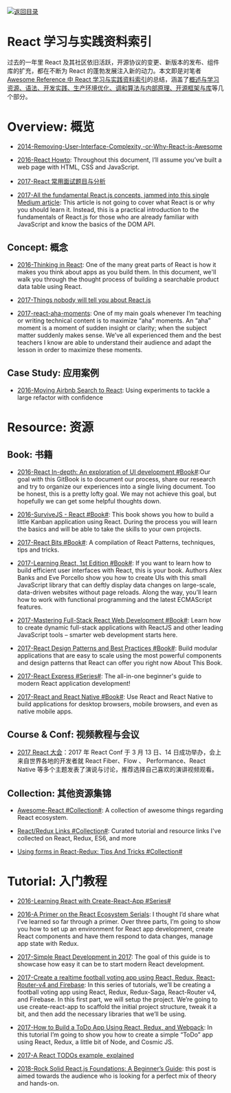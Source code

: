 [![返回目录](https://parg.co/UGo)](https://github.com/wxyyxc1992/Awesome-Reference) 

# React 学习与实践资料索引

过去的一年里 React 及其社区依旧活跃，开源协议的变更、新版本的发布、组件库的扩充，都在不断为 React 的蓬勃发展注入新的动力。本文即是对笔者 [Awesome Reference 中 React 学习与实践资料索引]()的总结，涵盖了[概述与学习资源、语法、开发实践、生产环境优化、调和算法与内部原理、开源框架与库]()等几个部分。

# Overview: 概览

* [2014-Removing-User-Interface-Complexity,-or-Why-React-is-Awesome](http://jlongster.com/Removing-User-Interface-Complexity,-or-Why-React-is-Awesome)

* [2016-React Howto](https://github.com/petehunt/react-howto): Throughout this document, I’ll assume you’ve built a web page with HTML, CSS and JavaScript.

* [2017-React 常用面试题目与分析](https://zhuanlan.zhihu.com/p/24856035)

- [2017-All the fundamental React.js concepts, jammed into this single Medium article](https://parg.co/bzp): This article is not going to cover what React is or why you should learn it. Instead, this is a practical introduction to the fundamentals of React.js for those who are already familiar with JavaScript and know the basics of the DOM API.

## Concept: 概念

* [2016-Thinking in React](https://facebook.github.io/react/docs/thinking-in-react.html): One of the many great parts of React is how it makes you think about apps as you build them. In this document, we'll walk you through the thought process of building a searchable product data table using React.

- [2017-Things nobody will tell you about React.js](https://parg.co/bNg)

- [2017-react-aha-moments](https://tylermcginnis.com/react-aha-moments/): One of my main goals whenever I’m teaching or writing technical content is to maximize “aha” moments. An “aha” moment is a moment of sudden insight or clarity; when the subject matter suddenly makes sense. We’ve all experienced them and the best teachers I know are able to understand their audience and adapt the lesson in order to maximize these moments.

## Case Study: 应用案例

* [2016-Moving Airbnb Search to React](http://6me.us/2mS): Using experiments to tackle a large refactor with confidence

# Resource: 资源

## Book: 书籍

* [2016-React In-depth: An exploration of UI development #Book#](https://www.gitbook.com/book/developmentarc/react-indepth/details):Our goal with this GitBook is to document our process, share our research and try to organize our experiences into a single living document. Too be honest, this is a pretty lofty goal. We may not achieve this goal, but hopefully we can get some helpful thoughts down.

* [2016-SurviveJS - React #Book#](https://github.com/survivejs/react-book): This book shows you how to build a little Kanban application using React. During the process you will learn the basics and will be able to take the skills to your own projects.

* [2017-React Bits #Book#](https://github.com/vasanthk/react-bits): A compilation of React Patterns, techniques, tips and tricks.

* [2017-Learning React, 1st Edition #Book#](https://www.safaribooksonline.com/library/view/learning-react-1st/9781491954614/): If you want to learn how to build efficient user interfaces with React, this is your book. Authors Alex Banks and Eve Porcello show you how to create UIs with this small JavaScript library that can deftly display data changes on large-scale, data-driven websites without page reloads. Along the way, you’ll learn how to work with functional programming and the latest ECMAScript features.

- [2017-Mastering Full-Stack React Web Development #Book#](https://www.safaribooksonline.com/library/view/mastering-full-stack-react/9781786461766/): Learn how to create dynamic full-stack applications with ReactJS and other leading JavaScript tools – smarter web development starts here.

- [2017-React Design Patterns and Best Practices #Book#](https://www.safaribooksonline.com/library/view/react-design-patterns/9781786464538/): Build modular applications that are easy to scale using the most powerful components and design patterns that React can offer you right now About This Book.

- [2017-React Express #Series#](https://github.com/dabbott/react-express): The all-in-one beginner's guide to modern React application development!

- [2017-React and React Native #Book#](https://parg.co/beh): Use React and React Native to build applications for desktop browsers, mobile browsers, and even as native mobile apps.

## Course & Conf: 视频教程与会议

* [2017 React 大会](http://conf.reactjs.org/livestream)：2017 年 React Conf 于 3 月 13 日、14 日成功举办，会上来自世界各地的开发者就 React Fiber、Flow 、 Performance、React Native 等多个主题发表了演说与讨论，推荐选择自己喜欢的演讲视频观看。

## Collection: 其他资源集锦

* [Awesome-React #Collection#](https://github.com/enaqx/awesome-react): A collection of awesome things regarding React ecosystem.

- [React/Redux Links #Collection#](https://github.com/markerikson/react-redux-links): Curated tutorial and resource links I've collected on React, Redux, ES6, and more

- [Using forms in React-Redux: Tips And Tricks #Collection#](https://medium.com/@royisch/using-forms-in-react-redux-tips-and-tricks-48ad9c7522f6#.krt2lrdhw)

# Tutorial: 入门教程

* [2016-Learning React with Create-React-App #Series#](https://parg.co/bhf)

- [2016-A Primer on the React Ecosystem Serials](http://patternhatch.com/2016/07/06/a-primer-on-the-react-ecosystem-part-1-of-3/): I thought I’d share what I’ve learned so far through a primer. Over three parts, I’m going to show you how to set up an environment for React app development, create React components and have them respond to data changes, manage app state with Redux.

- [2017-Simple React Development in 2017](https://parg.co/bCx): The goal of this guide is to showcase how easy it can be to start modern React development.

- [2017-Create a realtime football voting app using React, Redux, React-Router-v4 and Firebase](https://parg.co/bhD): In this series of tutorials, we’ll be creating a football voting app using React, Redux, Redux-Saga, React-Router v4, and Firebase. In this first part, we will setup the project. We’re going to use create-react-app to scaffold the initial project structure, tweak it a bit, and then add the necessary libraries that we’ll be using.

- [2017-How to Build a ToDo App Using React, Redux, and Webpack](https://parg.co/bMT): In this tutorial I’m going to show you how to create a simple “ToDo” app using React, Redux, a little bit of Node, and Cosmic JS.

- [2017-A React TODOs example, explained](https://hackernoon.com/a-react-todos-example-explained-6df53cdebed1)

- [2018-Rock Solid React.js Foundations: A Beginner’s Guide](https://parg.co/Uv3):  this post is aimed towards the audience who is looking for a perfect mix of theory and hands-on. 
